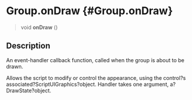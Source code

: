 Group.onDraw {#Group.onDraw}
============

> void **onDraw** ()

Description
-----------

An event-handler callback function, called when the group is about to be
drawn.

Allows the script to modify or control the appearance, using the
control?s associated?ScriptUIGraphics?object. Handler takes one
argument, a?DrawState?object.
